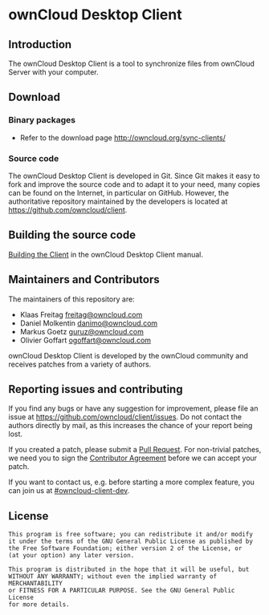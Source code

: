 # ownCloud Desktop Client

## Introduction

The ownCloud Desktop Client is a tool to synchronize files from ownCloud Server
with your computer.

## Download

### Binary packages

* Refer to the download page http://owncloud.org/sync-clients/

### Source code

The ownCloud Desktop Client is developed in Git. Since Git makes it easy to
fork and improve the source code and to adapt it to your need, many copies
can be found on the Internet, in particular on GitHub. However, the
authoritative repository maintained by the developers is located at
https://github.com/owncloud/client.

## Building the source code

[Building the Client](http://doc.owncloud.org/desktop/1.7/building.html)
in the ownCloud Desktop Client manual.

## Maintainers and Contributors

The maintainers of this repository are:

* Klaas Freitag <freitag@owncloud.com>
* Daniel Molkentin <danimo@owncloud.com>
* Markus Goetz <guruz@owncloud.com>
* Olivier Goffart <ogoffart@owncloud.com>

ownCloud Desktop Client is developed by the ownCloud community and receives
patches from a variety of authors.

## Reporting issues and contributing

If you find any bugs or have any suggestion for improvement, please
file an issue at https://github.com/owncloud/client/issues. Do not
contact the authors directly by mail, as this increases the chance
of your report being lost.

If you created a patch, please submit a [Pull
Request](https://github.com/owncloud/client/pulls). For non-trivial
patches, we need you to sign the [Contributor
Agreement](https://owncloud.org/contribute/agreement) before
we can accept your patch.

If you want to contact us, e.g. before starting a more complex feature,
you can join us at
[#owncloud-client-dev](irc://irc.freenode.net/#owncloud-client-dev).

## License

    This program is free software; you can redistribute it and/or modify
    it under the terms of the GNU General Public License as published by
    the Free Software Foundation; either version 2 of the License, or
    (at your option) any later version.

    This program is distributed in the hope that it will be useful, but
    WITHOUT ANY WARRANTY; without even the implied warranty of MERCHANTABILITY
    or FITNESS FOR A PARTICULAR PURPOSE. See the GNU General Public License
    for more details.


